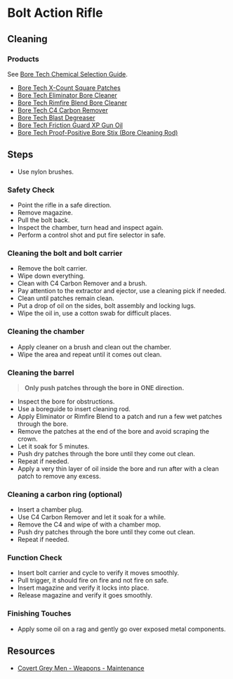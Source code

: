 # Bolt Action Rifle

## Cleaning

### Products

See [Bore Tech Chemical Selection Guide](https://github.com/CumpsD/second-brain/raw/main/assets/shooting/boretech/Chemical-Selection-Guide.pdf).

* [Bore Tech X-Count Square Patches](https://github.com/CumpsD/second-brain/blob/main/Shooting/Cleaning/Bore%20Tech%20X-Count%20Square%20Patches.md)
* [Bore Tech Eliminator Bore Cleaner](https://github.com/CumpsD/second-brain/blob/main/Shooting/Cleaning/Bore%20Tech%20Eliminator%20Bore%20Cleaner.md)
* [Bore Tech Rimfire Blend Bore Cleaner](https://github.com/CumpsD/second-brain/blob/main/Shooting/Cleaning/Bore%20Tech%20Rimfire%20Blend%20Bore%20Cleaner.md)
* [Bore Tech C4 Carbon Remover](https://github.com/CumpsD/second-brain/blob/main/Shooting/Cleaning/Bore%20Tech%20C4%20Carbon%20Remover.md)
* [Bore Tech Blast Degreaser](https://github.com/CumpsD/second-brain/blob/main/Shooting/Cleaning/Bore%20Tech%20Blast%20Degreaser.md)
* [Bore Tech Friction Guard XP Gun Oil](https://github.com/CumpsD/second-brain/blob/main/Shooting/Cleaning/Bore%20Tech%20Friction%20Guard%20XP%20Gun%20Oil.md)
* [Bore Tech Proof-Positive Bore Stix (Bore Cleaning Rod)](https://github.com/CumpsD/second-brain/blob/main/Shooting/Cleaning/Bore%20Tech%20Proof-Positive%20Bore%20Stix.md)

## Steps

* Use nylon brushes.

### Safety Check

* Point the rifle in a safe direction.
* Remove magazine.
* Pull the bolt back.
* Inspect the chamber, turn head and inspect again.
* Perform a control shot and put fire selector in safe.

### Cleaning the bolt and bolt carrier

* Remove the bolt carrier.
* Wipe down everything.
* Clean with C4 Carbon Remover and a brush.
* Pay attention to the extractor and ejector, use a cleaning pick if needed.
* Clean until patches remain clean.
* Put a drop of oil on the sides, bolt assembly and locking lugs.
* Wipe the oil in, use a cotton swab for difficult places.

### Cleaning the chamber

* Apply cleaner on a brush and clean out the chamber.
* Wipe the area and repeat until it comes out clean.

### Cleaning the barrel

> **Only push patches through the bore in ONE direction.**

* Inspect the bore for obstructions.
* Use a boreguide to insert cleaning rod.
* Apply Eliminator or Rimfire Blend to a patch and run a few wet patches through the bore.
* Remove the patches at the end of the bore and avoid scraping the crown.
* Let it soak for 5 minutes.
* Push dry patches through the bore until they come out clean.
* Repeat if needed.
* Apply a very thin layer of oil inside the bore and run after with a clean patch to remove any excess.

### Cleaning a carbon ring (optional)

* Insert a chamber plug.
* Use C4 Carbon Remover and let it soak for a while.
* Remove the C4 and wipe of with a chamber mop.
* Push dry patches through the bore until they come out clean.
* Repeat if needed.

### Function Check

* Insert bolt carrier and cycle to verify it moves smoothly.
* Pull trigger, it should fire on fire and not fire on safe.
* Insert magazine and verify it locks into place.
* Release magazine and verify it goes smoothly.

### Finishing Touches

* Apply some oil on a rag and gently go over exposed metal components.

## Resources

* [Covert Grey Men - Weapons - Maintenance](https://www.youtube.com/playlist?list=PL_ijYBPqLIKeEimLkQccGEln0JlZlhkKa)
